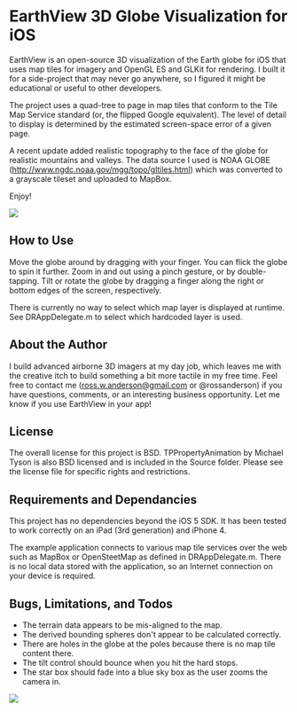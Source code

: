 EarthView 3D Globe Visualization for iOS
========================================

EarthView is an open-source 3D visualization of the Earth globe for iOS that uses map tiles for imagery and OpenGL ES and GLKit for rendering. I built it for a side-project that may never go anywhere, so I figured it might be educational or useful to other developers.

The project uses a quad-tree to page in map tiles that conform to the Tile Map Service standard (or, the flipped Google equivalent). The level of detail to display is determined by the estimated screen-space error of a given page.

A recent update added realistic topography to the face of the globe for realistic mountains and valleys. The data source I used is NOAA GLOBE (http://www.ngdc.noaa.gov/mgg/topo/gltiles.html) which was converted to a grayscale tileset and uploaded to MapBox.

Enjoy!

![](https://github.com/RossAnderson/EarthView/raw/master/screenshot1.png)

How to Use
----------

Move the globe around by dragging with your finger. You can flick the globe to spin it further. Zoom in and out using a pinch gesture, or by double-tapping. Tilt or rotate the globe by dragging a finger along the right or bottom edges of the screen, respectively.

There is currently no way to select which map layer is displayed at runtime. See DRAppDelegate.m to select which hardcoded layer is used.

About the Author
----------------

I build advanced airborne 3D imagers at my day job, which leaves me with the creative itch to build something a bit more tactile in my free time. Feel free to contact me (ross.w.anderson@gmail.com or @rossanderson) if you have questions, comments, or an interesting business opportunity. Let me know if you use EarthView in your app!

License
-------

The overall license for this project is BSD. TPPropertyAnimation by Michael Tyson is also BSD licensed and is included in the Source folder. Please see the license file for specific rights and restrictions.

Requirements and Dependancies
-----------------------------

This project has no dependencies beyond the iOS 5 SDK. It has been tested to work correctly on an iPad (3rd generation) and iPhone 4.

The example application connects to various map tile services over the web such as MapBox or OpenSteetMap as defined in DRAppDelegate.m. There is no local data stored with the application, so an Internet connection on your device is required.

Bugs, Limitations, and Todos
--------------------

- The terrain data appears to be mis-aligned to the map.
- The derived bounding spheres don't appear to be calculated correctly.
- There are holes in the globe at the poles because there is no map tile content there.
- The tilt control should bounce when you hit the hard stops.
- The star box should fade into a blue sky box as the user zooms the camera in.

![](https://github.com/RossAnderson/EarthView/raw/master/screenshot-ipad.png)
